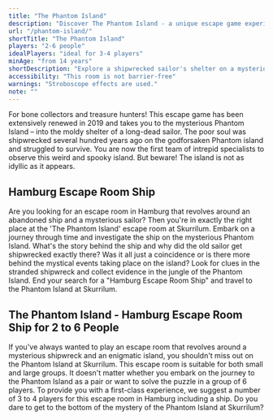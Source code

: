```yaml
---
title: "The Phantom Island"
description: "Discover The Phantom Island - a unique escape game experience in Hamburg St. Pauli. Book your adventure at Skurrilum now!"
url: "/phantom-island/"
shortTitle: "The Phantom Island"
players: "2-6 people"
idealPlayers: "ideal for 3-4 players"
minAge: "from 14 years"
shortDescription: "Explore a shipwrecked sailor's shelter on a mysterious, not-so-idyllic island."
accessibility: "This room is not barrier-free"
warnings: "Stroboscope effects are used."
note: ""
---
```


For bone collectors and treasure hunters! This escape game has been extensively renewed in 2019 and takes you to the mysterious Phantom Island – into the moldy shelter of a long-dead sailor. The poor soul was shipwrecked several hundred years ago on the godforsaken Phantom island and struggled to survive. You are now the first team of intrepid specialists to observe this weird and spooky island. But beware! The island is not as idyllic as it appears.

## Hamburg Escape Room Ship

Are you looking for an escape room in Hamburg that revolves around an abandoned ship and a mysterious sailor? Then you're in exactly the right place at the 'The Phantom Island' escape room at Skurrilum. Embark on a journey through time and investigate the ship on the mysterious Phantom Island. What's the story behind the ship and why did the old sailor get shipwrecked exactly there? Was it all just a coincidence or is there more behind the mystical events taking place on the island? Look for clues in the stranded shipwreck and collect evidence in the jungle of the Phantom Island. End your search for a "Hamburg Escape Room Ship" and travel to the Phantom Island at Skurrilum.


## The Phantom Island - Hamburg Escape Room Ship for 2 to 6 People

If you've always wanted to play an escape room that revolves around a mysterious shipwreck and an enigmatic island, you shouldn't miss out on the Phantom Island at Skurrilum. This escape room is suitable for both small and large groups. It doesn't matter whether you embark on the journey to the Phantom Island as a pair or want to solve the puzzle in a group of 6 players. To provide you with a first-class experience, we suggest a number of 3 to 4 players for this escape room in Hamburg including a ship. Do you dare to get to the bottom of the mystery of the Phantom Island at Skurrilum?
